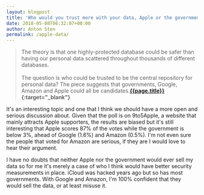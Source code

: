 ```yaml
---
layout: blogpost
title: 'Who would you trust more with your data, Apple or the government?'
date: 2018-05-08T06:32:07+00:00
author: Anton Sten
permalink: /apple-data/
---
```


>The theory is that one highly-protected database could be safer than having our personal data scattered throughout thousands of different databases.
<br /><br />
The question is who could be trusted to be the central repository for personal data? The piece suggests that governments, Google, Amazon and Apple could all be candidates.**[{{page.title}}](https://9to5mac.com/2018/05/07/privacy-poll-apple-government/){:target="_blank"}**

It's an interesting topic and one that I think we should have a more open and serious discussion about. Given that the poll is on 9to5Apple, a website that mainly attracts Apple supporters, the results are biased but it's still interesting that Apple scores 87% of the votes while the government is below 3%, ahead of Google (1.6%) and Amazon (0.5%). I'm not even sure the people that voted for Amazon are serious, if they are I would love to hear their argument.

I have no doubts that neither Apple nor the government would ever sell my data so for me it's merely a case of who I think would have better security measurements in place. iCloud was hacked years ago but so has most governments. With Google and Amazon, I'm 100% confident that they would sell the data, or at least misuse it. 
